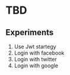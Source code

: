 # TBD

## Experiments

1. Use Jwt startegy
1. Login with facebook
1. Login with twitter
1. Login with google
